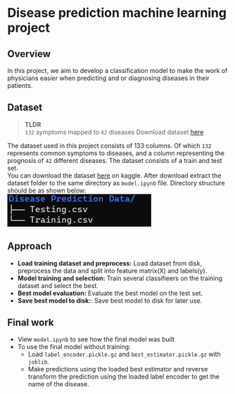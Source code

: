 # Disease prediction machine learning project
## Overview
In this project, we aim to develop a classification model to make the work of physicians easier when predicting and or diagnosing diseases in their patients.

## Dataset
> **TLDR**   
> `132` symptoms mapped to `42` diseases
> Download dataset [here](https://www.kaggle.com/datasets/marslinoedward/disease-prediction-data/download?datasetVersionNumber=1)

The dataset used in this project consists of 133 columns. Of which `132` represents common symptoms to diseases, and a column representing the prognosis of `42` different diseases. The dataset consists of a train and test set.   
You can download the dataset [here](https://www.kaggle.com/datasets/marslinoedward/disease-prediction-data/download?datasetVersionNumber=1) on kaggle. After download extract the dataset folder to the same directory as `model.ipynb` file. Directory structure should be as shown below:
![Directory structure](directory.png)

## Approach
- **Load training dataset and preprocess:** Load dataset from disk, preprocess the data and split into feature matrix(X) and labels(y).
- **Model training and selection:** Train several classifieers on the training dataset and select the best.
- **Best model evaluation:** Evaluate the best model on the test set.
- **Save best model to disk:**: Save best model to disk for later use.

## Final work
- View `model.ipynb` to see how the final model was built
- To use the final model without training:
    - Load `label_encoder.pickle.gz` and `best_estimator.pickle.gz` with `joblib`.
    - Make predictions using the loaded best estimator and reverse transform the prediction using the loaded label encoder to get the name of the disease.

